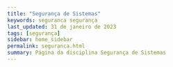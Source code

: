 ```yaml
---
title: "Segurança de Sistemas"
keywords: seguranca segurança
last_updated: 31 de janeiro de 2023 
tags: [segurança]
sidebar: home_sidebar
permalink: seguranca.html
summary: Página da disciplina Segurança de Sistemas
---
```


